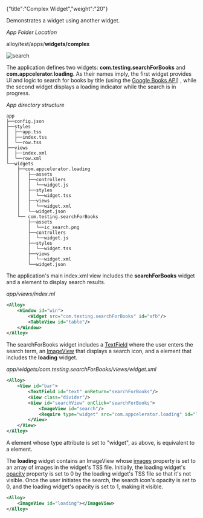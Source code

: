 {"title":"Complex Widget","weight":"20"}

Demonstrates a widget using another widget.

*App Folder Location*

alloy/test/apps/**widgets/complex**

![search](/Images/appc/download/attachments/41845785/search.png)

The application defines two widgets: **com.testing.searchForBooks** and **com.appcelerator.loading**. As their names imply, the first widget provides UI and logic to search for books by title (using the [Google Books API](https://developers.google.com/books/docs/v1/using#PerformingSearch)) , while the second widget displays a loading indicator while the search is in progress.

*App directory structure*

```
app
├──config.json
├──styles
│  ├──app.tss
│  ├──index.tss
│  └──row.tss
├──views
│  ├──index.xml
│  └──row.xml
└──widgets
    ├──com.appcelerator.loading
    │   ├──assets
    │   ├──controllers
    │   │  └──widget.js
    │   ├──styles
    │   │  └──widget.tss
    │   ├──views
    │   │  └──widget.xml
    │   └──widget.json
    └── com.testing.searchForBooks
        ├──assets
        │  └──ic_search.png
        ├──controllers
        │  └──widget.js
        ├──styles
        │  └──widget.tss
        ├──views
        │  └──widget.xml
        └──widget.json
```

The application's main index.xml view includes the **searchForBooks** widget and a <Table/> element to display search results.

*app/views/index.ml*

```xml
<Alloy>
    <Window id="win">
        <Widget src="com.testing.searchForBooks" id="sfb"/>
        <TableView id="table"/>
    </Window>
</Alloy>
```

The searchForBooks widget includes a [TextField](#!/api/Titanium.UI.TextField) where the user enters the search term, an [ImageView](#!/api/Titanium.UI.ImageView) that displays a search icon, and a <Require/> element that includes the **loading** widget.

*app/widgets/com.testing.searchForBooks/views/widget.xml*

```xml
<Alloy>
    <View id="bar">
        <TextField id="text" onReturn="searchForBooks"/>
        <View class="divider"/>
        <View id="searchView" onClick="searchForBooks">
            <ImageView id="search"/>
            <Require type="widget" src="com.appcelerator.loading" id="loading"/>
        </View>
    </View>
</Alloy>
```

A <Require/> element whose type attribute is set to "widget", as above, is equivalent to a <Widget/> element.

The **loading** widget contains an ImageView whose [images](#!/api/Titanium.UI.ImageView-property-images) property is set to an array of images in the widget's TSS file. Initially, the loading widget's [opacity](#!/api/Titanium.UI.View-property-opacity) property is set to 0 by the loading widget's TSS file so that it's not visible. Once the user initiates the search, the search icon's opacity is set to 0, and the loading widget's opacity is set to 1, making it visible.

```xml
<Alloy>
    <ImageView id="loading"></ImageView>
</Alloy>
```
